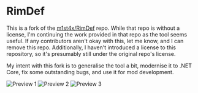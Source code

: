 # RimDef

This is a fork of the [m1st4x/RimDef](https://github.com/m1st4x/RimDef) repo. While that repo is without a license, I'm continuing the work provided in that repo as the tool seems useful. If any contributors aren't okay with this, let me know, and I can remove this repo. Additionally, I haven't introduced a license to this repository, so it's presumably still under the original repo's license. 

My intent with this fork is to generalise the tool a bit, modernise it to .NET Core, fix some outstanding bugs, and use it for mod development.

![Preview 1](Preview/rimdef_preview_1.png)
![Preview 2](Preview/rimdef_preview_2.png)
![Preview 3](Preview/rimdef_preview_3.png)
